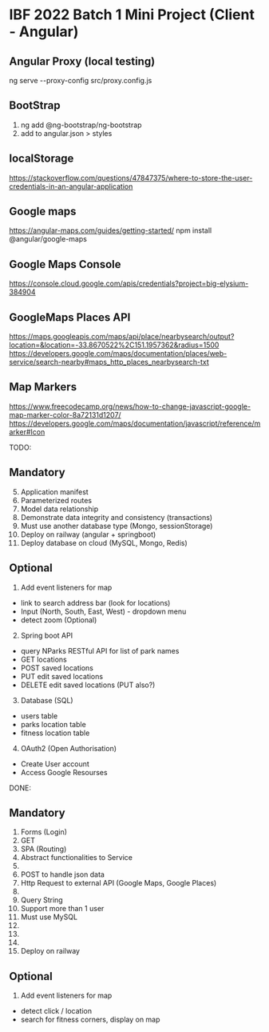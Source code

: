 # IBF 2022 Batch 1 Mini Project (Client - Angular)

## Angular Proxy (local testing)
ng serve --proxy-config src/proxy.config.js

## BootStrap
1. ng add @ng-bootstrap/ng-bootstrap
2. add to angular.json > styles

## localStorage
https://stackoverflow.com/questions/47847375/where-to-store-the-user-credentials-in-an-angular-application


## Google maps
https://angular-maps.com/guides/getting-started/
npm install @angular/google-maps

## Google Maps Console
https://console.cloud.google.com/apis/credentials?project=big-elysium-384904

## GoogleMaps Places API
https://maps.googleapis.com/maps/api/place/nearbysearch/output?location=&location=-33.8670522%2C151.1957362&radius=1500
https://developers.google.com/maps/documentation/places/web-service/search-nearby#maps_http_places_nearbysearch-txt

## Map Markers
https://www.freecodecamp.org/news/how-to-change-javascript-google-map-marker-color-8a72131d1207/
https://developers.google.com/maps/documentation/javascript/reference/marker#Icon


TODO:

## Mandatory
5. Application manifest
8. Parameterized routes
12. Model data relationship
13. Demonstrate data integrity and consistency (transactions)
14. Must use another database type (Mongo, sessionStorage)
15. Deploy on railway (angular + springboot)
16. Deploy database on cloud (MySQL, Mongo, Redis)

## Optional
1. Add event listeners for map
- link to search address bar (look for locations)
- Input (North, South, East, West) - dropdown menu
- detect zoom (Optional)
2. Spring boot API 
- query NParks RESTful API for list of park names
- GET locations
- POST saved locations
- PUT edit saved locations
- DELETE edit saved locations (PUT also?)

3. Database (SQL)
- users table
- parks location table
- fitness location table

4. OAuth2 (Open Authorisation)
- Create User account
- Access Google Resourses


DONE: 
## Mandatory
1. Forms (Login)
2. GET 
3. SPA (Routing)
4. Abstract functionalities to Service
5. 
6. POST to handle json data
7. Http Request to external API (Google Maps, Google Places)
8. 
9. Query String
10. Support more than 1 user
11. Must use MySQL
12. 
13. 
14. 
15. Deploy on railway


## Optional
1. Add event listeners for map
- detect click / location
- search for fitness corners, display on map